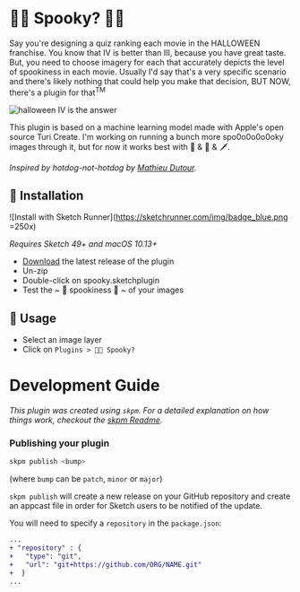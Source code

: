# 🎃🔪 Spooky? 🔪🎃

Say you're designing a quiz ranking each movie in the HALLOWEEN franchise. You know that IV is better than III, because you have great taste. But, you need to choose imagery for each that accurately depicts the level of spookiness in each movie. Usually I'd say that's a very specific scenario and there's likely nothing that could help you make that decision, BUT NOW, there's a plugin for that<sup>TM</sup>

![halloween IV is the answer](https://github.com/eliasjulian/spooky-sketch/blob/master/assets/spooky.gif)

This plugin is based on a machine learning model made with Apple's open source Turi Create. I'm working on running a bunch more spo0o0o0o0oky images through it, but for now it works best with 🔪 & 🎃 & 🗡.

_Inspired by hotdog-not-hotdog by [Mathieu Dutour](https://blog.sketchapp.com/not-a-hotdog-how-to-build-an-ai-powered-plugin-for-sketch-463ea43c9464)._

## 🎃 Installation

![Install with Sketch Runner](https://sketchrunner.com/img/badge_blue.png =250x)

_Requires Sketch 49+ and macOS 10.13+_

* [Download](https://github.com/eliasjulian/spooky-sketch/releases) the latest release of the plugin
* Un-zip
* Double-click on spooky.sketchplugin
* Test the ~ 👻 spookiness 👻 ~ of your images

## 🔪 Usage

* Select an image layer
* Click on `Plugins > 🎃🔪 Spooky?`


# Development Guide

_This plugin was created using `skpm`. For a detailed explanation on how things work, checkout the [skpm Readme](https://github.com/skpm/skpm/blob/master/README.md)._

### Publishing your plugin

```bash
skpm publish <bump>
```

(where `bump` can be `patch`, `minor` or `major`)

`skpm publish` will create a new release on your GitHub repository and create an appcast file in order for Sketch users to be notified of the update.

You will need to specify a `repository` in the `package.json`:

```diff
...
+ "repository" : {
+   "type": "git",
+   "url": "git+https://github.com/ORG/NAME.git"
+  }
...
```
